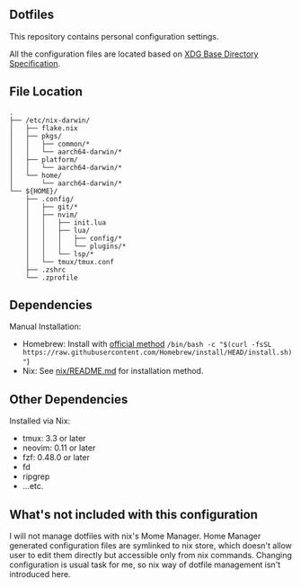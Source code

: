 ## Dotfiles

This repository contains personal configuration settings.

All the configuration files are located based on [XDG Base Directory Specification](https://specifications.freedesktop.org/basedir-spec/latest/).

## File Location

```
.
├── /etc/nix-darwin/
│   ├── flake.nix
│   ├── pkgs/
│   │   ├── common/*
│   │   └── aarch64-darwin/*
│   ├── platform/
│   │   └── aarch64-darwin/*
│   └── home/
│       └── aarch64-darwin/*
└── ${HOME}/
    ├── .config/
    │   ├── git/*
    │   ├── nvim/
    │   │   ├── init.lua
    │   │   ├── lua/
    │   │   │   ├── config/*
    │   │   │   └── plugins/*
    │   │   └── lsp/*
    │   └── tmux/tmux.conf
    ├── .zshrc
    └── .zprofile
```

## Dependencies

Manual Installation:

- Homebrew: Install with [official method](https://brew.sh) `/bin/bash -c "$(curl -fsSL https://raw.githubusercontent.com/Homebrew/install/HEAD/install.sh)"`)
- Nix: See [nix/README.md](nix/README.md) for installation method.

## Other Dependencies

Installed via Nix:

- tmux: 3.3 or later
- neovim: 0.11 or later
- fzf: 0.48.0 or later
- fd
- ripgrep
- ...etc.

## What's not included with this configuration

I will not manage dotfiles with nix's Mome Manager. Home Manager generated configuration files are symlinked to nix store, which doesn't allow user to edit them directly but accessible only from nix commands. Changing configuration is usual task for me, so nix way of dotfile management isn't introduced here.
